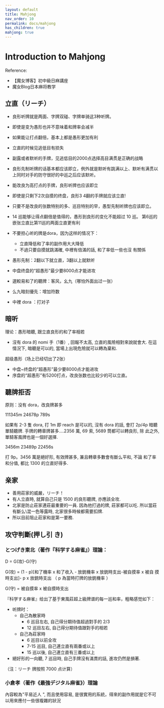 ```yaml
---
layout: default
title: Mahjong
nav_order: 10
permalink: docs/mahjong
has_children: true
mahjong: true
---
```


# Introduction to Mahjong

Reference:

- 【魔女博客】初中級日麻講座
- 魔女Blog日本麻将教学

## 立直（リーチ）

- 良形听牌就是两面、字牌双碰、字牌单骑这3种听牌。
- 即使是变为愚形也并不意味着和牌率会减半
- 如果能让打点翻倍，基本上都是愚形更加有利

- 立直的时候见逃低目有损失 
- 副露或者默听的手牌，见逃低目的2000点选择高目满贯是正确的战略

- 良形先制听牌的话基本都应该即立，例外就是默听有跳满以上、默听有满贯以上同时对手的防守很好的中巡之后应该默听。
- 能改良为高打点的手牌，良形听牌也应该即立
- 即使是只剩下2次自摸的终盘，良形3 4翻的手牌就应该立直!
- 只要不是改良的张数特别的多、巡目特别的早，愚型先制听牌也应该即立。
- 14 巡能够让得点翻倍是值得的，愚形到良形的变化不能超过 10 巡。 第6巡的嵌张立直比第11巡的两面立直更有利
- 不要担心听的牌是dora，因为这样的情况下：
  - 立直降低和了率的副作用大大降低
  - 不過只要自摸就跳滿確, 中裡有倍滿的話, 和了率低一些也沒 有關係

- 愚形先制：2翻以下就立直，3翻以上就默听
- 中盘终盘的“超愚形”最少要8000点才能进攻

- 選較易和了的聽牌：客风，幺九（哪怕外面出过一张）
- 么九暗刻優先：增加符数
- 中裡 dora ：打对子

## 暗听

理论：愚形暗聽, 跟立直良形的和了率相若

- 沒有 dora 的 nomi 手（1番）, 回報不太高, 立直的風險相對來說就會大. 在這情況下, 暗聽是可以的, 當場上出現危險就可以轉為棄和.

超级愚形（场上已经切出了2张）

- 中盘~终盘的“超愚形”最少要8000点才能进攻 
- 序盘的“超愚形”有5200打点，改良张数也比较少的可以立直。

## 聽牌拒否

原则：没有 dora，改良牌甚多

<div class="mahjong">111345m 24678p 789s</div>

如果有 2-3 隻 dora, 打 1m 即 reach 是可以的, 沒有 dora 的話, 會打 2p/4p 暗聽單騎聽牌. 手牌的轉章牌甚多....2356 萬, 69 索, 5689 筒都可以轉良形, 除 此之外, 單騎客風牌也是一個好選擇.

<div class="mahjong">3456m 23489p 22456s</div>

打 9p。3456 萬是絕好形, 有效牌甚多, 兼且轉章多數會有斷么平和, 不論 和了率和分值, 都比 1300 的立直好得多.

## 亲家

- 善用莊家的威嚴，リーチ！
- 有人立直時, 就算自己只是 1500 的良形聽牌, 亦應該全攻.
- 北家是防止莊家連莊最重要的一員. 因為他打過的牌, 莊家都可以吃. 所以當莊有斷么\混一色等露時, 北家很多時候都需要扣牌.
- 所以目前阻止莊家和是第一要務.

## 攻守判斷(押し引 き)

### とつげき東北（著作『科学する麻雀』）理論： 

D = G(攻)-G(守)

G(攻) = (1 - p)[和了機率 x 和了收入 - 放銃機率 x 放銃時支出-被自摸率 x 被自 摸時支出]- p x 放銃時支出    （ p 為當時打牌的放銃機率 ）

G(守) = 被自摸率 x 被自摸時支出

『科学する麻雀』给出了基于東風莊超上級牌谱的每一巡和率，粗略感觉如下：

- 听牌时：
  - 自己為散家時
    - 6 巡目左右, 自己得分期待值超過對手的 2/3 
    - 12 巡目左右, 自己得分期待值跟對手的相若
  - 自己為莊家時
    - 6 巡目以前全攻
    - 7-15 巡目, 自己連立直有兩番或以上 
    - 15 巡以後, 自己連立直有三番或以上
- 絕好形的一向聽, 7 巡目時, 自己手牌沒有滿貫的話, 進攻仍然是損著.

（注：リーチ 牌按照 7000 点计算）

### 小倉孝（著作《最強デジタル麻雀》）理論

內容較為"平易近人 ", 而且使用容易, 是很實用的系統，得來的副作用就是它不可以用來應付一些很複雜的狀況



